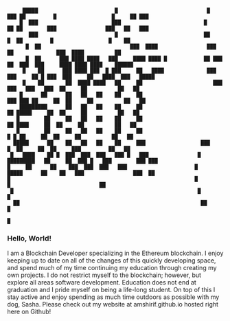 ```                                                                   ███████     █                                   ███  
     █████                         █                             █       ███ ██         █                  █     ██ ███ 
    █  ███                        ███                           █         ██ ██        ███                ███   ██   ███
       ███                         █                            ██        █  ██         █                  █    ██      
      █  ██                             ███  ████                ███         ██              ███  ████          ██      
      █  ██      ███ ████ ████   ███     ████ ████ █            ██ ███       ██  ███  ███     ████ ████ ████    ██████  
     █    ██      ███ ████ ███  █ ███     ██   ████              ███ ███     ██ █ ███  ███     ██   ████  ███   █████   
     █    ██       ██  ████ ████   ██     ██                       ███ ███   ███   ███  ██     ██          ██   ██      
    █      ██      ██   ██   ██    ██     ██                         ███ ███ ██     ██  ██     ██          ██   ██      
    █████████      ██   ██   ██    ██     ██                           ██ █████     ██  ██     ██          ██   ██      
   █        ██     ██   ██   ██    ██     ██                            ██ ████     ██  ██     ██          ██   ██      
   █        ██     ██   ██   ██    ██     ██                             █ █ ██     ██  ██     ██          ██   ██      
  █████      ██    ██   ██   ██    ██     ███                  ███        █  ██     ██  ██     ███         ██   ██      
 █   ████    ██ █  ███  ███  ███   ███ █   ███                █  █████████   ██     ██  ███ █   ███        ███ ███      
█     ██      ██    ███  ███  ███   ███                      █     █████      ██    ██   ███                ███  ██     
█                                                            █                      █                             ██    
 █                                                            █                    █                                    
  ██                                                           ██                 █                                     
                                                                                 █                                      
```

### Hello, World!

I am a Blockchain Developer specializing in the Ethereum blockchain. I enjoy keeping up to date on all of the changes of this quickly developing space, and spend much of my time continuing my education through creating my own projects. I do not restrict myself to the blockchain; however, but explore all areas software development. Education does not end at graduation and I pride myself on being a life-long student. On top of this I stay active and enjoy spending as much time outdoors as possible with my dog, Sasha. Please check out my website at amshirif.github.io hosted right here on Github!
